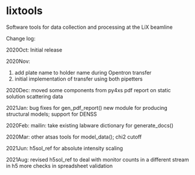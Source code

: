 # lixtools
Software tools for data collection and processing at the LiX beamline

Change log:

2020Oct:
Initial release

2020Nov: 
1. add plate name to holder name during Opentron transfer
2. initial implementation of transfer using both pipetters

2020Dec:
moved some components from py4xs
pdf report on static solution scattering data

2021Jan:
bug fixes for gen_pdf_report()
new module for producing structural models; support for DENSS

2020Feb:
mailin: take existing labware dictionary for generate_docs()

2020Mar:
other atsas tools for model_data(); chi2 cutoff 

2021Jun:
h5sol_ref for absolute intensity scaling

2021Aug:
revised h5sol_ref to deal with monitor counts in a different stream in h5
more checks in spreadsheet validation
